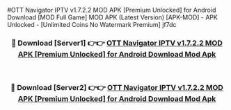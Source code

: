 #OTT Navigator IPTV v1.7.2.2 MOD APK [Premium Unlocked] for Android Download [MOD Full Game] MOD APK (Latest Version) [APK-MOD] - APK Unlocked - [Unlimited Coins No Watermark Premium] jf7dc



<div align="center">

<h3>🔴 Download [Server1] 👉👉 <a href="https://momento.my/?title=OTT_Navigator_IPTV_v1.7.2.2_MOD_APK_[Premium_Unlocked]_for_Android_Download">OTT Navigator IPTV v1.7.2.2 MOD APK [Premium Unlocked] for Android Download Mod Apk</a></h3><br>

<h3>🔴 Download [Server2] 👉👉 <a href="https://momento.my/?title=OTT_Navigator_IPTV_v1.7.2.2_MOD_APK_[Premium_Unlocked]_for_Android_Download">OTT Navigator IPTV v1.7.2.2 MOD APK [Premium Unlocked] for Android Download Mod Apk</a></h3>
</div>
